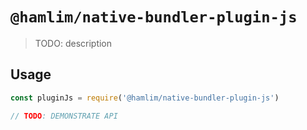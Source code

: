 # `@hamlim/native-bundler-plugin-js`

> TODO: description

## Usage

```js
const pluginJs = require('@hamlim/native-bundler-plugin-js')

// TODO: DEMONSTRATE API
```
